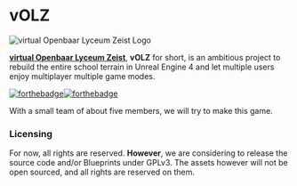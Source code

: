 # vOLZ
![virtual Openbaar Lyceum Zeist Logo](https://i.postimg.cc/3N0tKhnF/v-OLZ-logo.png)


**[virtual Openbaar Lyceum Zeist](http://volz.xyz)**, **vOLZ** for short, is an ambitious project to rebuild the entire school terrain in Unreal Engine 4 and let multiple users enjoy multiplayer multiple game modes. 


[![forthebadge](https://forthebadge.com/images/badges/made-with-c-plus-plus.svg)](https://forthebadge.com)[![forthebadge](https://forthebadge.com/images/badges/built-with-love.svg)](https://forthebadge.com)

With a small team of about five members, we will try to make this game. 


### Licensing
For now, all rights are reserved. **However**, we are considering to release the source code and/or Blueprints under GPLv3. The assets however will not be open sourced, and all rights are reserved on them.

